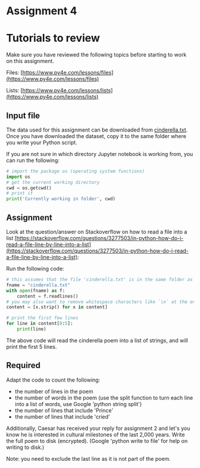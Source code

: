 # Assignment 4


# Tutorials to review

Make sure you have reviewed the following topics before starting to work on this assignment. 

Files: [https://www.py4e.com/lessons/files](https://www.py4e.com/lessons/files)

Lists: [https://www.py4e.com/lessons/lists](https://www.py4e.com/lessons/lists)


## Input file

The data used for this assignment can be downloaded from [cinderella.txt](cinderella.txt). Once you have downloaded the dataset, copy it to the same folder where you write your Python script.

If you are not sure in which directory Jupyter notebook is working from, you can run the following:

```python
# import the package os (operating system functions)
import os
# get the current working directory
cwd = os.getcwd()
# print it
print('Currently working in folder', cwd)
```

## Assignment

Look at the question/answer on Stackoverflow on how to read a file into a list [https://stackoverflow.com/questions/3277503/in-python-how-do-i-read-a-file-line-by-line-into-a-list](https://stackoverflow.com/questions/3277503/in-python-how-do-i-read-a-file-line-by-line-into-a-list):

Run the following code:

```python
# this assumes that the file 'cinderella.txt' is in the same folder as your ipynb script 
fname = "cinderella.txt"
with open(fname) as f:
    content = f.readlines()
# you may also want to remove whitespace characters like `\n` at the end of each line
content = [x.strip() for x in content]

# print the first few lines
for line in content[0:5]:
	print(line)
```

The above code will read the cinderella poem into a list of strings, and will print the first 5 lines.

## Required

Adapt the code to count the following:

- the number of lines in the poem
- the number of words in the poem (use the split function to turn each line into a list of words, use Google 'python string split') 
- the number of lines that include 'Prince' 
- the number of lines that include 'cried'

Additionally, Caesar has received your reply for assignment 2 and let's you know he is interested in cultural milestones of the last 2,000 years. Write the full poem to disk (encrypted). (Google 'python write to file' for help on writing to disk.)

Note: you need to exclude the last line as it is not part of the poem.
